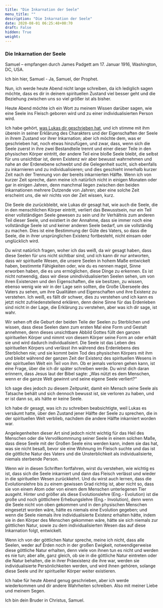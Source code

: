 ```yaml
---
title: "Die Inkarnation der Seele"
menu_title: ""
description: "Die Inkarnation der Seele"
date: 2020-08-01 06:25:48+00:70
draft: False
hidden: True
weight:
---
```

### Die Inkarnation der Seele

Samuel – empfangen durch James Padgett am 17. Januar 1916, Washington, DC, USA.

Ich bin hier, Samuel - Ja, Samuel, der Prophet.

Nun, ich werde heute Abend nicht lange schreiben, da ich lediglich sagen möchte, dass es dir in deinem spirituellen Zustand viel besser geht und die Beziehung zwischen uns so viel größer ist als bisher.

Heute Abend möchte ich ein Wort zu meinem Wissen darüber sagen, wie eine Seele ins Fleisch geboren wird und zu einer individualisierten Person wird.

Ich habe gehört, [was Lukas dir geschrieben hat](/padgett-botschaften/padgett-botschaften-in-reihenfolge-des-datums/padgett-botschaften-1916/die-inkarnation-der-seele-und-warum-es-keine-reinkarnation-gibt-jep-lukas-13-januar-1916/), und ich stimme mit ihm überein in seiner Erklärung des Charakters und der Eigenschaften der Seele in ihrem Zustand vor ihrer Inkarnation; aber ich möchte dem, was er geschrieben hat, noch etwas hinzufügen, und zwar, dass, wenn sich die Seele zuerst in ihre zwei Bestandteile trennt und einer dieser Teile in den physischen Körper eintritt, der andere Teil eine bloße Seele bleibt, die selbst für uns unsichtbar ist, deren Existenz wir aber bewusst wahrnehmen und nahe an der Erdenebene schwebt und die Gelegenheit sucht, sich ebenfalls zu inkarnieren und zu individualisieren; und dies geschieht innerhalb kurzer Zeit nach der Trennung von der bereits inkarnierten Hälfte. Wenn ich von kurzer Zeit spreche, dann meine ich natürlich nicht in einigen Monaten oder gar in einigen Jahren, denn manchmal liegen zwischen den beiden Inkarnationen mehrere Dutzende von Jahren; aber eine solche Zeit erscheint uns, die wir nichts von der Zeit wissen, kurz.

Die Seele die zurückbleibt, wie Lukas dir gesagt hat, wie auch die Seele, die in den menschlichen Körper eintritt, verliert das Bewusstsein, nur ein Teil einer vollständigen Seele gewesen zu sein und ihr Verhältnis zum anderen Teil dieser Seele, und existiert in der Annahme, dass sie immer noch eine vollständige Seele ist und keiner anderen Seele bedarf, um sie vollständig zu machen. Dies ist eine Bestimmung der Güte des Vaters, so dass die Seele, die in ihrer ursprünglichen Existenz fortbesteht, nicht einsam oder unglücklich wird.

Du wirst natürlich fragen, woher ich das weiß, da wir gesagt haben, dass diese Seelen für uns nicht sichtbar sind, und ich kann dir nur antworten, dass wir spirituelle Wesen, die unsere Seelen in hohem Maße entwickelt haben, bestimmte Fähigkeiten oder, wie du es nennen magst, Sinne erworben haben, die es uns ermöglichen, diese Dinge zu erkennen. Es ist nicht notwendig, dass wir diese unindividualisierten Seelen sehen, um von ihren Existenzen und den Eigenschaften, die sie besitzen, zu wissen, ebenso wenig wie wir in der Lage sein sollten, die Große Überseele des Vaters zu sehen, um ihre Qualitäten und Eigenschaften und ihre Existenz zu verstehen. Ich weiß, es fällt dir schwer, dies zu verstehen und ich kann es jetzt nicht zufriedenstellend erklären, denn deine Sinne für das Erdenleben sind nicht in der Lage, die Erklärung zu verstehen, aber was ich dir sage, ist wahr.

Wir sehen oft die Geburt der beiden Teile der Seelen zu Sterblichen und wissen, dass diese Seelen dann zum ersten Mal eine Form und Gestalt annehmen, denn dieses unsichtbare Abbild Gottes füllt den ganzen spirituellen Körper und nimmt von diesem Körper seine Form an oder erhält sie und wird dadurch individualisiert. Die Seele ist das Leben des spirituellen Körpers und verlässt ihn während des Erdenlebens des Sterblichen nie; und sie kommt beim Tod des physischen Körpers mit ihm und bleibt während der ganzen Zeit der Existenz des spirituellen Wesens in der spirituellen Welt ein Teil von ihm. Ob er jemals verloren gehen kann, ist eine Frage, über die ich dir später schreiben werde. Du wirst dich daran erinnern, dass Jesus laut der Bibel sagte: „Was nützt es dem Menschen, wenn er die ganze Welt gewinnt und seine eigene Seele verliert?“

Ich sage dies jedoch zu diesem Zeitpunkt, damit ein Mensch seine Seele als Tatsache behält und sich dennoch bewusst ist, sie verloren zu haben, und er ist dann so, als hätte er keine Seele.

Ich habe dir gesagt, was ich zu schreiben beabsichtigte, weil Lukas es versäumt hatte, über den Zustand jener Hälfte der Seele zu sprechen, die in der spirituellen Welt verblieb, nachdem die andere Hälfte inkarniert worden war.

Angelegenheiten dieser Art sind jedoch nicht wichtig für das Heil des Menschen oder die Vervollkommnung seiner Seele in einem solchen Maße, dass diese Seele mit der Großen Seele eins werden kann, indem sie das hat, was sie nicht besaß, bevor sie eine Wohnung im Fleisch suchte und das ist die göttliche Natur des Vaters und die Unsterblichkeit als individualisierte, niemals sterbende Person.

Wenn wir in diesen Schriften fortfahren, wirst du verstehen, wie wichtig es ist, dass sich die Seele inkarniert und dann das Fleisch verlässt und wieder in die spirituellen Wesen zurückkehrt. Und du wirst auch lernen, dass die Evolutionslehre bis zu einem gewissen Grad richtig ist, aber nicht so, dass sie von einem Atom oder von einem dem Menschen unterlegenen Tier ausgeht. Hinter und größer als diese Evolutionslehre (Eng.- Evolution) ist die große und noch göttlichere Erhebungslehre (Eng.- Involution), denn wenn die Seele nicht von oben gekommen und in den physischen Menschen eingesetzt worden wäre, hätte es niemals eine Evolution gegeben; und wenn die Seele niemals ihre individualisierte Existenz erhalten hätte, indem sie in den Körper des Menschen gekommen wäre, hätte sie sich niemals zur göttlichen Natur, sowie zu dem individualisierten Wesen das auf diese Inkarnation folgt, entwickelt.

Wenn ich von der göttlichen Natur spreche, meine ich nicht, dass alle Seelen, weder auf Erden noch in der großen Ewigkeit, notwendigerweise diese göttliche Natur erhalten, denn viele von ihnen tun es nicht und werden es nie tun; aber alle, ganz gleich, ob sie in die göttliche Natur eintreten oder die Natur behalten, die in ihrer Präexistenz die ihre war, werden sie individualisierte Persönlichkeiten werden, und wird ihnen gehören, solange diese Seele und ihr spiritueller Körper weiter existieren.

Ich habe für heute Abend genug geschrieben, aber ich werde wiederkommen und dir andere Wahrheiten schreiben. Also mit meiner Liebe und meinem Segen.

Ich bin dein Bruder in Christus, Samuel.
 
